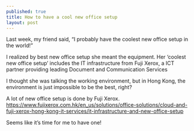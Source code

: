 ```yaml
---
published: true
title: How to have a cool new office setup
layout: post
---
```

Last week, my friend said, “I probably have the coolest new office setup in the world!” 

I realized by best new office setup she meant the equipment.
Her ‘coolest new office setup’ includes the IT infrastructure from Fuji Xerox, 
a ICT partner providing leading Document and Communication Services

I thought she was talking the working environment, but in Hong Kong, the environment is just impossible to be the best, right?

A lot of new office setup is done by Fuji Xerox. 
https://www.fujixerox.com.hk/en_us/solutions/office-solutions/cloud-and-fuji-xerox-hong-kong-it-services/it-infrastructure-and-new-office-setup

Seems like it’s time for me to have one!
